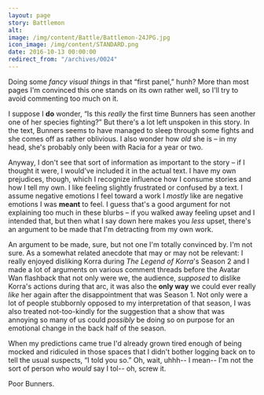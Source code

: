 ```yaml
---
layout: page
story: Battlemon
alt:
image: /img/content/Battle/Battlemon-24JPG.jpg
icon_image: /img/content/STANDARD.png
date: 2016-10-13 00:00:00
redirect_from: "/archives/0024"
---
```


Doing some <em>fancy visual things</em> in that “first panel,” hunh? More than most pages I'm convinced this one stands on its own rather well, so I'll try to avoid commenting too much on it.

I suppose I <b>do</b> wonder, “Is this <em>really</em> the first time Bunners has seen another one of her species fighting?” But there's a lot left unspoken in this story. In the text, Bunners seems to have managed to sleep through some fights and she comes off as rather oblivious. I also wonder how <em>old</em> she is – in my head, she's probably only been with Racia for a year or two.

Anyway, I don't see that sort of information as important to the story – if I thought it were, I would've included it in the actual text. I have my own prejudices, though, which I recognize influence how I consume stories and how I tell my own. I like feeling slightly frustrated or confused by a text. I assume negative emotions I feel toward a work I <em>mostly</em> like are negative emotions I was <b>meant</b> to feel. I guess that's a good argument for not explaining too much in these blurbs – if you walked away feeling upset and I intended that, but then what I say down here makes you <em>less</em> upset, there's an argument to be made that I'm detracting from my own work.

An argument to be made, sure, but not one I'm totally convinced by. I'm not sure. As a somewhat related anecdote that may or may not be relevant: I really enjoyed disliking Korra during <em>The Legend of Korra</em>'s Season 2 and I made a lot of arguments on various comment threads before the Avatar Wan flashback that not only were we, the audience, <em>supposed</em> to dislike Korra's actions during that arc, it was also the <b>only way</b> we could ever really <em>like</em> her again after the disappointment that was Season 1. Not only were a lot of people stubbornly opposed to my interpretation of that season, I was also treated not-too-kindly for the suggestion that a show that was annoying so many of us could <em>possibly</em> be doing so on purpose for an emotional change in the back half of the season.

When my predictions came true I'd already grown tired enough of being mocked and ridiculed in those spaces that I didn't bother logging back on to tell the usual suspects, “I told you so.” Oh, wait, uhhh-- I mean-- I'm not the sort of person who <em>would</em> say I tol-- oh, screw it.

Poor Bunners.
